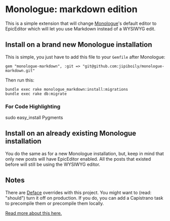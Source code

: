 # Monologue: markdown edition

This is a simple extension that will change [Monologue](https://github.com/jipiboily/monologue)'s default editor to EpicEditor which will let you use Markdown instead of a WYSIWYG edit.

## Install on a brand new Monologue installation

This is simple, you just have to add this file to your `Gemfile` after Monologue:

    gem "monologue-markdown", :git => "git@github.com:jipiboily/monologue-markdown.git"

Then run this:

    bundle exec rake monologue_markdown:install:migrations
    bundle exec rake db:migrate

### For Code Highlighting

sudo easy_install Pygments

## Install on an already existing Monologue installation

You do the same as for a new Monologue installation, but, keep in mind that only new posts will have EpicEditor enabled. All the posts that existed before will still be using the WYSIWYG editor.


## Notes

There are [Deface](https://github.com/railsdog/deface/) overrides with this project. You might want to (read: "should") turn it off on production. If you do, you can add a Capistrano task to precompile them or precompile them locally.

[Read more about this here.](https://github.com/railsdog/deface/#production--precompiling)